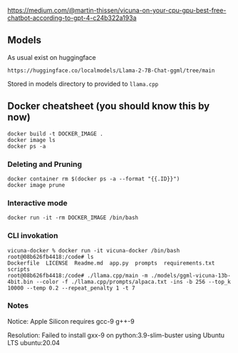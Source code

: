 https://medium.com/@martin-thissen/vicuna-on-your-cpu-gpu-best-free-chatbot-according-to-gpt-4-c24b322a193a

## Models
As usual exist on huggingface

```https://huggingface.co/localmodels/Llama-2-7B-Chat-ggml/tree/main```

Stored in models directory to provided to ```llama.cpp```

## Docker cheatsheet (you should know this by now)

```
docker build -t DOCKER_IMAGE . 
docker image ls
docker ps -a
```

### Deleting and Pruning
 
```
docker container rm $(docker ps -a --format "{{.ID}}")
docker image prune
```
 
### Interactive mode

```
docker run -it -rm DOCKER_IMAGE /bin/bash
```

### CLI invokation

```
vicuna-docker % docker run -it vicuna-docker /bin/bash
root@08b626fb4418:/code# ls
Dockerfile  LICENSE  Readme.md  app.py  prompts  requirements.txt  scripts
root@08b626fb4418:/code# ./llama.cpp/main -m ./models/ggml-vicuna-13b-4bit.bin --color -f ./llama.cpp/prompts/alpaca.txt -ins -b 256 --top_k 10000 --temp 0.2 --repeat_penalty 1 -t 7
```

### Notes

Notice: Apple Silicon requires gcc-9 g++-9 

Resolution: Failed to install gxx-9 on python:3.9-slim-buster using Ubuntu LTS ubuntu:20.04
